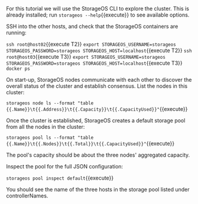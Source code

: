 For this tutorial we will use the StorageOS CLI to explore the cluster. This is
already installed; run `storageos --help`{{execute}} to see available options.

SSH into the other hosts, and check that the StorageOS containers are running:

`ssh root@host02`{{execute T2}}
`export STORAGEOS_USERNAME=storageos STORAGEOS_PASSWORD=storageos STORAGEOS_HOST=localhost`{{execute T2}}
`ssh root@host03`{{execute T3}}
`export STORAGEOS_USERNAME=storageos STORAGEOS_PASSWORD=storageos STORAGEOS_HOST=localhost`{{execute T3}}
`docker ps`

On start-up, StorageOS nodes communicate with each other to discover the overall
status of the cluster and establish consensus. List the nodes in this cluster:

`storageos node ls --format "table {{.Name}}\t{{.Address}}\t{{.Capacity}}\t{{.CapacityUsed}}"`{{execute}}

Once the cluster is established, StorageOS creates a default storage pool from all the nodes in the cluster:

`storageos pool ls --format "table {{.Name}}\t{{.Nodes}}\t{{.Total}}\t{{.CapacityUsed}}"`{{execute}}

The pool's capacity should be about the three nodes' aggregated capacity.

Inspect the pool for the full JSON configuration:

`storageos pool inspect default`{{execute}}

You should see the name of the three hosts in the storage pool listed under controllerNames.
